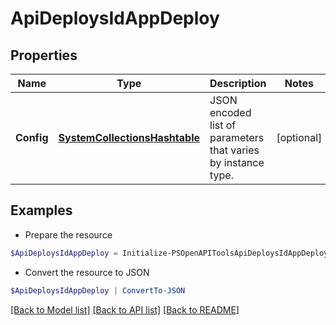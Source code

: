 # ApiDeploysIdAppDeploy
## Properties

Name | Type | Description | Notes
------------ | ------------- | ------------- | -------------
**Config** | [**SystemCollectionsHashtable**](.md) | JSON encoded list of parameters that varies by instance type. | [optional] 

## Examples

- Prepare the resource
```powershell
$ApiDeploysIdAppDeploy = Initialize-PSOpenAPIToolsApiDeploysIdAppDeploy  -Config null
```

- Convert the resource to JSON
```powershell
$ApiDeploysIdAppDeploy | ConvertTo-JSON
```

[[Back to Model list]](../README.md#documentation-for-models) [[Back to API list]](../README.md#documentation-for-api-endpoints) [[Back to README]](../README.md)

